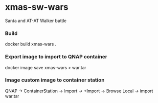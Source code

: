 # xmas-sw-wars
Santa and AT-AT Walker battle


### Build

docker build xmas-wars .


### Export image to import to QNAP container

docker image save xmas-wars > war.tar


### Image custom image to container station

QNAP -> ContainerStation -> Import -> +Import -> Browse Local -> import war.tar

